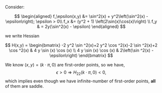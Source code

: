 


Consider:


$$
\begin{aligned}
f_\epsilon(x,y) &= \sin^2(x) + y^2\left(\sin^2(x) - \epsilon\right); \epsilon > 0\\
f_x &=  (y^2 + 1) \left(2\sin(x)\cos(x)\right) \\
f_y & = 2y(\sin^2(x) - \epsilon)
\end{aligned}
$$

we write Hessian

$$
H(x,y) = \begin{bmatrix}
-2 y^2 \sin ^2(x)+2 y^2 \cos ^2(x)-2 \sin ^2(x)+2 \cos ^2(x) & 4 y \sin (x) \cos (x) \\
4 y \sin (x) \cos (x) & 2\left(\sin ^2(x) - \epsilon\right)
\end{bmatrix}
$$

We know $(x, y)=(k\cdot\pi, 0)$ are first-order points, so we have,
$$\epsilon > 0 \Rightarrow H_{22}(k\cdot\pi, 0) < 0,
$$
which implies even though we have infinite-number of first-order points, **all** of them are saddle.

